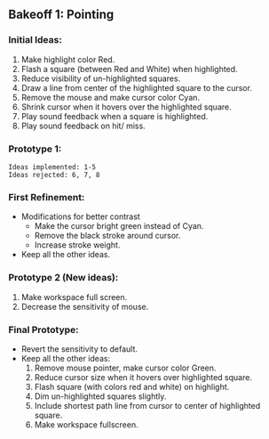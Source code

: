 ## Bakeoff 1: Pointing

### Initial Ideas:

1. Make highlight color Red. 
2. Flash a square (between Red and White) when highlighted. 
3. Reduce visibility of un-highlighted squares. 
4. Draw a line from center of the highlighted square to the cursor.
5. Remove the mouse and make cursor color Cyan.
6. Shrink cursor when it hovers over the highlighted square.
7. Play sound feedback when a square is highlighted.
8. Play sound feedback on hit/ miss.


### Prototype 1:

    Ideas implemented: 1-5
    Ideas rejected: 6, 7, 8


### First Refinement:
- Modifications for better contrast
    - Make the cursor bright green instead of Cyan. 
    - Remove the black stroke around cursor.
    - Increase stroke weight.
- Keep all the other ideas.


### Prototype 2 (New ideas):
1. Make workspace full screen.
2. Decrease the sensitivity of mouse.

### Final Prototype:
- Revert the sensitivity to default.
- Keep all the other ideas:
    1. Remove mouse pointer, make cursor color Green.
    2. Reduce cursor size when it hovers over highlighted square.
    3. Flash square (with colors red and white) on highlight. 
    4. Dim un-highlighted squares slightly.
    5. Include shortest path line from cursor to center of highlighted square.
    6. Make workspace fullscreen.


